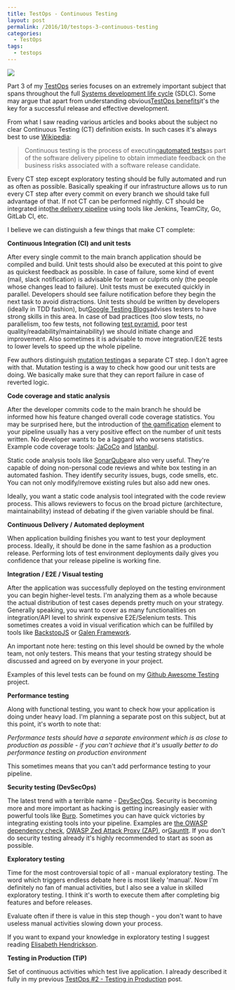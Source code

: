 ```yaml
---
title: TestOps - Continuous Testing
layout: post
permalink: /2016/10/testops-3-continuous-testing
categories:
  - TestOps
tags:
  - testops 
---
```


![](/images/blog/jquery-ajax-loader.jpg)

Part 3 of my [TestOps](https://awesome-testing.com/search/label/testops) series focuses on an extremely important subject that spans throughout the full [Systems development life cycle](https://en.wikipedia.org/wiki/Systems_development_life_cycle) (SDLC). Some may argue that apart from understanding obvious[TestOps benefits](https://awesome-testing.com/2016/07/testops-missing-piece-of-puzzle.html)it's the key for a successful release and effective development.

From what I saw reading various articles and books about the subject no clear Continuous Testing (CT) definition exists. In such cases it's always best to use [Wikipedia](https://en.wikipedia.org/wiki/Continuous_testing):

> Continuous testing is the process of executing[automated tests](https://en.wikipedia.org/wiki/Test_automation "Test automation")as part of the software delivery pipeline to obtain immediate feedback on the business risks associated with a software release candidate.

Every CT step except exploratory testing should be fully automated and run as often as possible. Basically speaking if our infrastructure allows us to run every CT step after every commit on every branch we should take full advantage of that. If not CT can be performed nightly. CT should be integrated into[the delivery pipeline](http://cdn.infoq.com/statics_s2_20150819-0313/resource/articles/orch-pipelines-jenkins/en/resources/Fig1-large.png) using tools like Jenkins, TeamCity, Go, GitLab CI, etc.

I believe we can distinguish a few things that make CT complete:

**Continuous Integration (CI) and unit tests**

After every single commit to the main branch application should be compiled and build. Unit tests should also be executed at this point to give as quickest feedback as possible. In case of failure, some kind of event (mail, slack notification) is advisable for team or culprits only (the people whose changes lead to failure). Unit tests must be executed quickly in parallel. Developers should see failure notification before they begin the next task to avoid distractions. Unit tests should be written by developers (ideally in TDD fashion), but[Google Testing Blogs](https://testing.googleblog.com/)advises testers to have strong skills in this area. In case of bad practices (too slow tests, no parallelism, too few tests, not following [test pyramid](http://martinfowler.com/bliki/TestPyramid.html), poor test quality/readability/maintainability) we should initiate change and improvement. Also sometimes it is advisable to move integration/E2E tests to lower levels to speed up the whole pipeline.

Few authors distinguish [mutation testing](http://pitest.org/)as a separate CT step. I don't agree with that. Mutation testing is a way to check how good our unit tests are doing. We basically make sure that they can report failure in case of reverted logic.

**Code coverage and static analysis**

After the developer commits code to the main branch he should be informed how his feature changed overall code coverage statistics. You may be surprised here, but the introduction of [the gamification](https://en.wikipedia.org/wiki/Gamification) element to your pipeline usually has a very positive effect on the number of unit tests written. No developer wants to be a laggard who worsens statistics. Example code coverage tools: [JaCoCo](http://www.eclemma.org/jacoco/) and [Istanbul](https://github.com/gotwarlost/istanbul).

Static code analysis tools like [SonarQube](http://www.sonarqube.org/)are also very useful. They're capable of doing non-personal code reviews and white box testing in an automated fashion. They identify security issues, bugs, code smells, etc. You can not only modify/remove existing rules but also add new ones.

Ideally, you want a static code analysis tool integrated with the code review process. This allows reviewers to focus on the broad picture (architecture, maintainability) instead of debating if the given variable should be final.

**Continuous Delivery / Automated deployment**

When application building finishes you want to test your deployment process. Ideally, it should be done in the same fashion as a production release. Performing lots of test environment deployments daily gives you confidence that your release pipeline is working fine.

**Integration / E2E / Visual testing**

After the application was successfully deployed on the testing environment you can begin higher-level tests. I'm analyzing them as a whole because the actual distribution of test cases depends pretty much on your strategy. Generally speaking, you want to cover as many functionalities on integration/API level to shrink expensive E2E/Selenium tests. This sometimes creates a void in visual verification which can be fulfilled by tools like [BackstopJS](https://github.com/garris/BackstopJS) or [Galen Framework](http://galenframework.com/).

An important note here: testing on this level should be owned by the whole team, not only testers. This means that your testing strategy should be discussed and agreed on by everyone in your project.

Examples of this level tests can be found on my [Github Awesome Testing](https://github.com/slawekradzyminski/AwesomeTesting) project.

**Performance testing**

Along with functional testing, you want to check how your application is doing under heavy load. I'm planning a separate post on this subject, but at this point, it's worth to note that:

_Performance tests should have a separate environment which is as close to production as possible - if you can't achieve that it's usually better to do performance testing on production environment_

This sometimes means that you can't add performance testing to your pipeline.

**Security testing (DevSecOps)**

The latest trend with a terrible name - [DevSecOps](http://www.devsecops.org/). Security is becoming more and more important as hacking is getting increasingly easier with powerful tools like [Burp](https://portswigger.net/burp/). Sometimes you can have quick victories by integrating existing tools into your pipeline. Examples are [the OWASP dependency check](https://www.owasp.org/index.php/OWASP_Dependency_Check), [OWASP Zed Attack Proxy (ZAP)](https://www.owasp.org/index.php/OWASP_Zed_Attack_Proxy_Project), or[Gauntlt](http://gauntlt.org/). If you don't do security testing already it's highly recommended to start as soon as possible.

**Exploratory testing**

Time for the most controversial topic of all - manual exploratory testing. The word which triggers endless debate here is most likely 'manual'. Now I'm definitely no fan of manual activities, but I also see a value in skilled exploratory testing. I think it's worth to execute them after completing big features and before releases.

Evaluate often if there is value in this step though - you don't want to have useless manual activities slowing down your process.

If you want to expand your knowledge in exploratory testing I suggest reading [Elisabeth Hendrickson](http://testobsessed.com/2006/04/rigorous-exploratory-testing/).

**Testing in Production (TiP)**  

Set of continuous activities which test live application. I already described it fully in my previous [TestOps #2 - Testing in Production](https://awesome-testing.com/2016/09/testops-2-testing-in-production.html) post.
